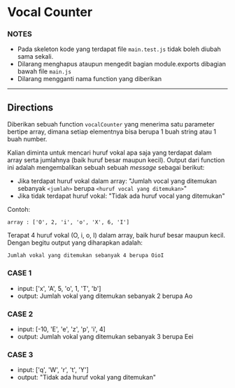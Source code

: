 # Vocal Counter

### NOTES

- Pada skeleton kode yang terdapat file `main.test.js` tidak boleh diubah sama sekali.
- Dilarang menghapus ataupun mengedit bagian module.exports dibagian bawah file `main.js`
- Dilarang mengganti nama function yang diberikan

---

## Directions

Diberikan sebuah function `vocalCounter` yang menerima satu parameter bertipe array, dimana setiap elementnya bisa berupa 1 buah string atau 1 buah number.

Kalian diminta untuk mencari huruf vokal apa saja yang terdapat dalam array serta jumlahnya (baik huruf besar maupun kecil). Output dari function ini adalah mengembalikan sebuah sebuah _message_ sebagai berikut:

- Jika terdapat huruf vokal dalam array: "Jumlah vocal yang ditemukan sebanyak `<jumlah>` berupa `<huruf vocal yang ditemukan>`"
- Jika tidak terdapat huruf vokal: "Tidak ada huruf vocal yang ditemukan"

Contoh:

```
array : ['O', 2, 'i', 'o', 'X', 6, 'I']
```

Terapat 4 huruf vokal (O, i, o, I) dalam array, baik huruf besar maupun kecil. Dengan begitu output yang diharapkan adalah:

```
Jumlah vokal yang ditemukan sebanyak 4 berupa OioI
```

### CASE 1

- input: ['x', 'A', 5, 'o', 1, 'T', 'b']
- output: Jumlah vokal yang ditemukan sebanyak 2 berupa Ao

### CASE 2

- input: [-10, 'E', 'e', 'z', 'p', 'i', 4]
- output: Jumlah vokal yang ditemukan sebanyak 3 berupa Eei

### CASE 3

- input: ['q', 'W', 'r', 't', 'Y']
- output: "Tidak ada huruf vokal yang ditemukan"
